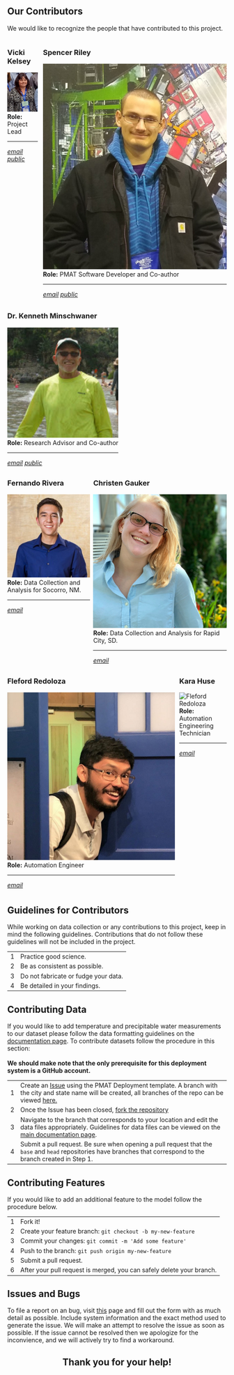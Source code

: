 <a id="top"></a>
<div id="our-peeps">
    <div class="collapsible">
        <div class="collapsible-header">
            <h2>Our Contributors</h2>
        </div>
        <div class="panel">
            <p>
                We would like to recognize the people that have contributed to this project.
            </p>
		<div style="display: flex">
                <div class="collapsible_1 collab">
                    <div class="panel" style="margin-bottom: 0; padding-bottom: 2%;">
                        <h3>Vicki Kelsey</h3>
                        <img width="100%" src="https://github.com/physicsgoddess1972/Precipitable-Water-Model/blob/docs/docs/assets/img/people/vkelsey.png?raw=true/" alt="Vicki Kelsey">
                        <br>
                        <b style="font-weight: bold;">Role:</b> Project Lead
                        <hr>
                        <a class="button" target="_blank" style="width: 49%; text-align: center" href="mailto:vicki.kelsey@sdsmt.mines.edu"><i class="material-icons">email</i></a>
                        <a class="button" target="_blank" style="width: 49%; text-align: center" href="http://physicsgoddess1972.github.io"><i class="material-icons">public</i></a>
                    </div>
			</div>
		<div style="width: 5%"></div>
                <div class="collapsible_1 collab">
                    <div class="panel" style="margin-bottom: 0; padding-bottom: 2%;">
                        <h3>Spencer Riley</h3>
                        <img width="100%" src="https://github.com/physicsgoddess1972/Precipitable-Water-Model/blob/docs/docs/assets/img/people/sriley.jpg?raw=true/" alt="Spencer Riley">
                        <br>
                        <b style="font-weight: bold;">Role:</b> PMAT Software Developer and Co-author
                        <hr>
                        <a class="button" target="_blank" style="width: 49%; text-align: center" href="mailto:academic@sriley.dev"><i class="material-icons">email</i></a>
                        <a class="button" target="_blank" style="width: 49%; text-align: center" href="http://sriley.dev"><i class="material-icons">public</i></a>
                    </div>
                </div>
            </div>
		<div style="display: flex">
                <div class="collapsible_1 collab">
                    <div class="panel" style="margin-bottom: 0; padding-bottom: 2%;">
                        <h3>Dr. Kenneth Minschwaner</h3>
                        <img width="100%" src="https://github.com/physicsgoddess1972/Precipitable-Water-Model/blob/docs/docs/assets/img/people/kminschwaner.jpg?raw=true/" alt="Kenneth Minschwaner">
                        <br>
                        <b style="font-weight: bold;">Role:</b> Research Advisor and Co-author
                        <hr>
                        <a class="button" target="_blank" style="width: 49%; text-align: center" href="mailto:kenneth.minschwaner@nmt.edu"><i class="material-icons">email</i></a>
                        <a class="button" target="_blank" style="width: 49%; text-align: center" href="http://kestrel.nmt.edu/~krm/Ken_home.html"><i class="material-icons">public</i></a>
                    </div>
                </div>
            </div>
            <div style="display: flex">
                <div class="collapsible_1 collab">
                    <div class="panel" style="margin-bottom: 0; padding-bottom: 2%;">
                        <h3>Fernando Rivera</h3>
                        <img width="100%" src="https://github.com/physicsgoddess1972/Precipitable-Water-Model/blob/docs/docs/assets/img/people/frivera.png?raw=true/" alt="Fernando Rivera">
                        <br>
                        <b style="font-weight: bold;">Role:</b> Data Collection and Analysis for Socorro, NM.
                        <hr>
                        <a class="button" target="_blank" style="width: 100%; text-align: center" href="mailto:fernando.rivera@student.nmt.edu"><i class="material-icons">email</i></a>
                    </div>
                </div>
                <div style="width: 5%"></div>
                <div class="collapsible_1 collab">
                    <div class="panel" style="margin-bottom: 0; padding-bottom: 2%;">
                        <h3>Christen Gauker</h3>
                        <img width="100%" src="https://github.com/physicsgoddess1972/Precipitable-Water-Model/blob/docs/docs/assets/img/people/cgauker.jpg?raw=true/" alt="Christen Gauker">
                        <br>
                        <b style="font-weight: bold;">Role:</b> Data Collection and Analysis for Rapid City, SD.
                        <hr>
                        <a class="button" target="_blank" style="width: 100%; text-align: center" href="mailto:christen.gauker@mines.sdsmt.edu"><i class="material-icons">email</i></a>
                    </div>
                </div>
	</div>
	    <div style="display: flex">
                <div class="collapsible_1 collab">
                    <div class="panel" style="margin-bottom: 0; padding-bottom: 2%;">
                        <h3>Fleford Redoloza</h3>
                        <img width="100%" src="https://github.com/physicsgoddess1972/Precipitable-Water-Model/blob/docs/docs/assets/img/people/fredoloza.jpg?raw=true/" alt="Fleford Redoloza">
                        <br>
                        <b style="font-weight: bold;">Role:</b> Automation Engineer
                        <hr>
                        <a class="button" target="_blank" style="width: 100%; text-align: center" href="mailto:fleford.redoloza@mines.sdsmt.edu"><i class="material-icons">email</i></a>
                    </div>
                </div>
		<div style="width: 5%"></div>
                <div class="collapsible_1 collab">
                    <div class="panel" style="margin-bottom: 0; padding-bottom: 2%;">
                        <h3>Kara Huse</h3>
                        <img width="100%" src="https://github.com/physicsgoddess1972/Precipitable-Water-Model/blob/docs/docs/assets/img/people/khuse.png?raw=true/" alt="Fleford Redoloza">
                        <br>
                        <b style="font-weight: bold;">Role:</b> Automation Engineering Technician
                        <hr>
                        <a class="button" target="_blank" style="width: 100%; text-align: center" href="mailto:kara.huse@mines.sdsmt.edu"><i class="material-icons">email</i></a>
                    </div>
                </div>
	</div>
        </div>
    </div>
</div>
<div id="guidelines">
    <div class="collapsible">
        <div class="collapsible-header">
            <h2>Guidelines for Contributors</h2>
        </div>
        <div class="panel">
            While working on data collection or any contributions to this project, keep in mind
            the following guidelines. Contributions that do not follow these guidelines will
            not be included in the project.
            <div class="collapsible_1">
                <div class="guide panel">
                    <table class="usage">
                        <tbody>
                        <tr style="border: 0px;">
                            <td><span class="numbered">1</span></td>
                            <td>Practice good science.</td>
                        </tr>
                        <tr>
                            <td><span class="numbered">2</span></td>
                            <td>Be as consistent as possible.</td>
                        </tr>
                        <tr>
                            <td><span class="numbered">3</span></td>
                            <td>Do not fabricate or fudge your data.</td>
                        </tr>
                        <tr>
                            <td><span class="numbered">4</span></td>
                            <td>Be detailed in your findings.</td>
                        </tr>
                        </tbody>
                    </table>
                </div>
            </div>
        </div>
    </div>
</div>
<div id="give-data">
	<div class="collapsible">
		<div class="collapsible-header">
			<h2>Contributing Data</h2>
		</div>
		<div class="panel">
			If you would like to add temperature and precipitable water measurements to our dataset please follow the data formatting guidelines on the <a href="./index.html#data-format">documentation page</a>. To contribute datasets follow the procedure in this section:
			<br><br>
			<b>We should make note that the only prerequisite for this deployment system is a GitHub account. </b>
			<div class="collapsible_1">
				<div class="give-data panel">
					<table class="usage">
						<tbody>
							<tr style="border: 0px;">
								<td><span class="numbered">1</span></td>
								<td>Create an <a href="https://github.com/physicsgoddess1972/Precipitable-Water-Model/issues">Issue</a> using the PMAT Deployment template. A branch with the city and state name will be created, all branches of the repo can be viewed <a href="https://github.com/physicsgoddess1972/Precipitable-Water-Model/branches">here.</a> </td>
							</tr>
							<tr>
								<td><span class="numbered">2</span></td>
								<td>Once the Issue has been closed, <a href="https://github.com/physicsgoddess1972/Precipitable-Water-Model/fork">fork the repository</a></td>
							</tr>
							<tr>
								<td><span class="numbered">3</span></td>
								<td>Navigate to the branch that corresponds to your location and edit the data files appropriately. Guidelines for data files can be viewed on the <a href="https://physicsgoddess1972.github.io/Precipitable-Water-Model/">main documentation page</a>.</td>
							</tr>
							<tr>
								<td><span class="numbered">4</span></td>
								<td>Submit a pull request. Be sure when opening a pull request that the <code>base</code> and <code>head</code> repositories have branches that correspond to the branch created in Step 1. </td>
							</tr>
						</tbody>
					</table>
				</div>
			</div>
		</div>
	</div>
</div>
<div id="give-code">
	<div class="collapsible">
		<div class="collapsible-header">
			<h2>Contributing Features</h2>
		</div>
		<div class="panel">
			If you would like to add an additional feature to the model follow the procedure below.
			<div class="collapsible_1">
				<div class="give-code panel">
					<table class="usage">
						<tbody>
							<tr style="border: 0px;">
							    <td><span class="numbered">1</span></td>
							    <td>Fork it!</td>
							</tr>
							<tr>
							    <td><span class="numbered">2</span></td>
							    <td>Create your feature branch: <code>git checkout -b my-new-feature</code></td>
							</tr>
							<tr>
							    <td><span class="numbered">3</span></td>
							    <td>Commit your changes: <code>git commit -m 'Add some feature'</code></td>
							</tr>
							<tr>
							    <td><span class="numbered">4</span></td>
							    <td>Push to the branch: <code>git push origin my-new-feature</code></td>
							</tr>
							<tr>
							    <td><span class="numbered">5</span></td>
							    <td>Submit a pull request.</td>
							</tr>
							<tr>
							    <td><span class="numbered">6</span></td>
							    <td>After your pull request is merged, you can safely delete your branch.</td>
							</tr>
						</tbody>
					</table>
				</div>
			</div>
		</div>
	</div>
</div>
<div class="collapsible">
    <div class="collapsible-header">
        <h2>Issues and Bugs</h2>
    </div>
    <div class="panel">
        <p> To file a report on an bug, visit <a href="">this</a> page and fill out the form with as much detail as possible. Include system information and the exact method used to generate the issue. We will make an attempt to resolve the issue as soon as possible. If the issue cannot be resolved then we apologize for the inconvience, and we will actively try to find a workaround.</p>
    </div>
</div>
<div class="collapsible">
    <div class="collapsible-header" style="text-align: center">
        <h2>Thank you for your help!</h2>
    </div>
</div>
